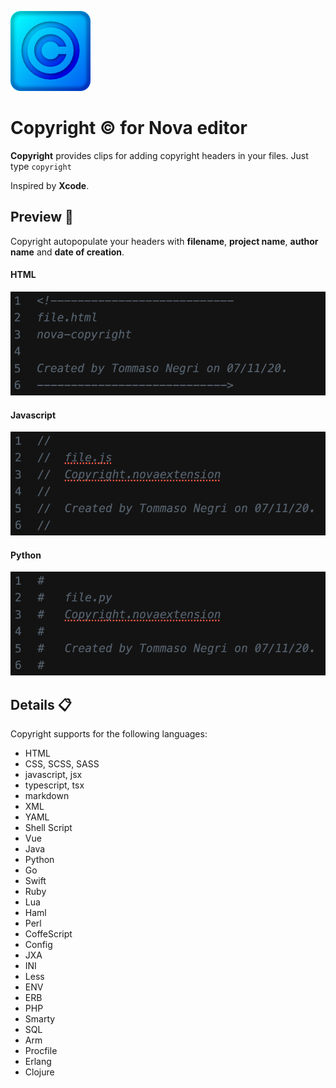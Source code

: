 ![](https://raw.githubusercontent.com/tommasongr/nova-copyright/main/assets/nova-copyright.png)

# Copyright © for Nova editor

**Copyright** provides clips for adding copyright headers in your files. Just type `copyright`

Inspired by **Xcode**.

## Preview 👀

Copyright autopopulate your headers with **filename**, **project name**, **author name** and **date of creation**.

#### HTML

![HTML Header](https://raw.githubusercontent.com/tommasongr/nova-copyright/main/assets/screenshots/screen-html.png)

#### Javascript

![Javascript Header](https://raw.githubusercontent.com/tommasongr/nova-copyright/main/assets/screenshots/screen-js.png)

#### Python

![Python Header](https://raw.githubusercontent.com/tommasongr/nova-copyright/main/assets/screenshots/screen-py.png)

## Details 📋

Copyright supports for the following languages:

- HTML
- CSS, SCSS, SASS
- javascript, jsx
- typescript, tsx
- markdown
- XML
- YAML
- Shell Script
- Vue
- Java
- Python
- Go
- Swift
- Ruby
- Lua
- Haml
- Perl
- CoffeScript
- Config
- JXA
- INI
- Less
- ENV
- ERB
- PHP
- Smarty
- SQL
- Arm
- Procfile
- Erlang
- Clojure
